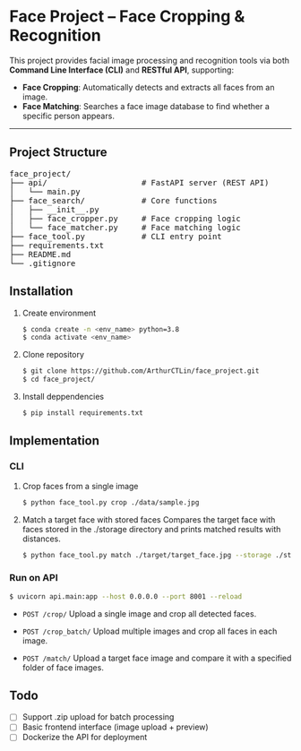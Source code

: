 # Face Project – Face Cropping & Recognition

This project provides facial image processing and recognition tools via both **Command Line Interface (CLI)** and **RESTful API**, supporting:

- **Face Cropping**: Automatically detects and extracts all faces from an image.
- **Face Matching**: Searches a face image database to find whether a specific person appears.

---

## Project Structure
<pre>face_project/
├── api/                    # FastAPI server (REST API)
│   └── main.py
├── face_search/            # Core functions
│   ├── __init__.py
│   ├── face_cropper.py     # Face cropping logic
│   └── face_matcher.py     # Face matching logic
├── face_tool.py            # CLI entry point
├── requirements.txt
├── README.md
└── .gitignore</pre>

## Installation
1. Create environment
   ```bash
   $ conda create -n <env_name> python=3.8
   $ conda activate <env_name>
   ```
2. Clone repository
   ```bash
   $ git clone https://github.com/ArthurCTLin/face_project.git
   $ cd face_project/
   ```
3. Install deppendencies
   ```bash
   $ pip install requirements.txt
   ```
## Implementation
### CLI
1. Crop faces from a single image
   ```bash
   $ python face_tool.py crop ./data/sample.jpg
   ```
2. Match a target face with stored faces
   Compares the target face with faces stored in the ./storage directory and prints matched results with distances.
   ```bash
   $ python face_tool.py match ./target/target_face.jpg --storage ./storage
   ```
### Run on API
  ```bash
  $ uvicorn api.main:app --host 0.0.0.0 --port 8001 --reload
  ```
  * `POST /crop/`
  Upload a single image and crop all detected faces.
  
  * `POST /crop_batch/`
  Upload multiple images and crop all faces in each image.
  
  * `POST /match/`
  Upload a target face image and compare it with a specified folder of face images.
## Todo
* [ ] Support .zip upload for batch processing
* [ ] Basic frontend interface (image upload + preview)
* [ ] Dockerize the API for deployment
